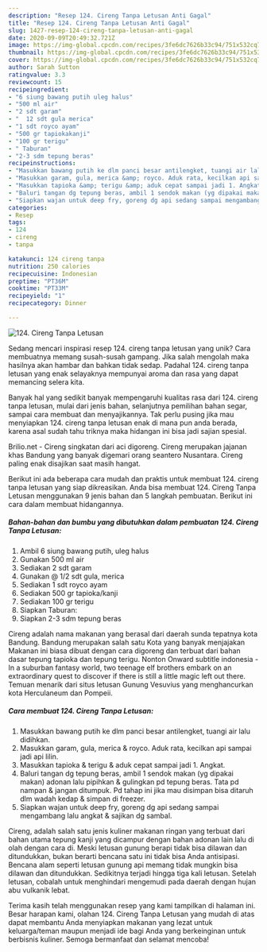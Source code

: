 ```yaml
---
description: "Resep 124. Cireng Tanpa Letusan Anti Gagal"
title: "Resep 124. Cireng Tanpa Letusan Anti Gagal"
slug: 1427-resep-124-cireng-tanpa-letusan-anti-gagal
date: 2020-09-09T20:49:32.721Z
image: https://img-global.cpcdn.com/recipes/3fe6dc7626b33c94/751x532cq70/124-cireng-tanpa-letusan-foto-resep-utama.jpg
thumbnail: https://img-global.cpcdn.com/recipes/3fe6dc7626b33c94/751x532cq70/124-cireng-tanpa-letusan-foto-resep-utama.jpg
cover: https://img-global.cpcdn.com/recipes/3fe6dc7626b33c94/751x532cq70/124-cireng-tanpa-letusan-foto-resep-utama.jpg
author: Sarah Sutton
ratingvalue: 3.3
reviewcount: 15
recipeingredient:
- "6 siung bawang putih uleg halus"
- "500 ml air"
- "2 sdt garam"
- "  12 sdt gula merica"
- "1 sdt royco ayam"
- "500 gr tapiokakanji"
- "100 gr terigu"
- " Taburan"
- "2-3 sdm tepung beras"
recipeinstructions:
- "Masukkan bawang putih ke dlm panci besar antilengket, tuangi air lalu didihkan."
- "Masukkan garam, gula, merica &amp; royco. Aduk rata, kecilkan api sampai jadi api lilin."
- "Masukkan tapioka &amp; terigu &amp; aduk cepat sampai jadi 1. Angkat."
- "Baluri tangan dg tepung beras, ambil 1 sendok makan (yg dipakai makan) adonan lalu pipihkan &amp; gulingkan pd tepung beras. Tata pd nampan &amp; jangan ditumpuk. Pd tahap ini jika mau disimpan bisa ditaruh dlm wadah kedap &amp; simpan di freezer."
- "Siapkan wajan untuk deep fry, goreng dg api sedang sampai mengambang lalu angkat &amp; sajikan dg sambal."
categories:
- Resep
tags:
- 124
- cireng
- tanpa

katakunci: 124 cireng tanpa 
nutrition: 250 calories
recipecuisine: Indonesian
preptime: "PT36M"
cooktime: "PT33M"
recipeyield: "1"
recipecategory: Dinner

---
```



![124. Cireng Tanpa Letusan](https://img-global.cpcdn.com/recipes/3fe6dc7626b33c94/751x532cq70/124-cireng-tanpa-letusan-foto-resep-utama.jpg)

Sedang mencari inspirasi resep 124. cireng tanpa letusan yang unik? Cara membuatnya memang susah-susah gampang. Jika salah mengolah maka hasilnya akan hambar dan bahkan tidak sedap. Padahal 124. cireng tanpa letusan yang enak selayaknya mempunyai aroma dan rasa yang dapat memancing selera kita.

Banyak hal yang sedikit banyak mempengaruhi kualitas rasa dari 124. cireng tanpa letusan, mulai dari jenis bahan, selanjutnya pemilihan bahan segar, sampai cara membuat dan menyajikannya. Tak perlu pusing jika mau menyiapkan 124. cireng tanpa letusan enak di mana pun anda berada, karena asal sudah tahu triknya maka hidangan ini bisa jadi sajian spesial.

Brilio.net - Cireng singkatan dari aci digoreng. Cireng merupakan jajanan khas Bandung yang banyak digemari orang seantero Nusantara. Cireng paling enak disajikan saat masih hangat.


Berikut ini ada beberapa cara mudah dan praktis untuk membuat 124. cireng tanpa letusan yang siap dikreasikan. Anda bisa membuat 124. Cireng Tanpa Letusan menggunakan 9 jenis bahan dan 5 langkah pembuatan. Berikut ini cara dalam membuat hidangannya.

<!--inarticleads1-->

##### Bahan-bahan dan bumbu yang dibutuhkan dalam pembuatan 124. Cireng Tanpa Letusan:

1. Ambil 6 siung bawang putih, uleg halus
1. Gunakan 500 ml air
1. Sediakan 2 sdt garam
1. Gunakan  @ 1/2 sdt gula, merica
1. Sediakan 1 sdt royco ayam
1. Sediakan 500 gr tapioka/kanji
1. Sediakan 100 gr terigu
1. Siapkan  Taburan:
1. Siapkan 2-3 sdm tepung beras


Cireng adalah nama makanan yang berasal dari daerah sunda tepatnya kota Bandung. Bandung merupakan salah satu Kota yang banyak menjajakan Makanan ini biasa dibuat dengan cara digoreng dan terbuat dari bahan dasar tepung tapioka dan tepung terigu. Nonton Onward subtitle indonesia - In a suburban fantasy world, two teenage elf brothers embark on an extraordinary quest to discover if there is still a little magic left out there. Temuan menarik dari situs letusan Gunung Vesuvius yang menghancurkan kota Herculaneum dan Pompeii. 

<!--inarticleads2-->

##### Cara membuat 124. Cireng Tanpa Letusan:

1. Masukkan bawang putih ke dlm panci besar antilengket, tuangi air lalu didihkan.
1. Masukkan garam, gula, merica &amp; royco. Aduk rata, kecilkan api sampai jadi api lilin.
1. Masukkan tapioka &amp; terigu &amp; aduk cepat sampai jadi 1. Angkat.
1. Baluri tangan dg tepung beras, ambil 1 sendok makan (yg dipakai makan) adonan lalu pipihkan &amp; gulingkan pd tepung beras. Tata pd nampan &amp; jangan ditumpuk. Pd tahap ini jika mau disimpan bisa ditaruh dlm wadah kedap &amp; simpan di freezer.
1. Siapkan wajan untuk deep fry, goreng dg api sedang sampai mengambang lalu angkat &amp; sajikan dg sambal.


Cireng, adalah salah satu jenis kuliner makanan ringan yang terbuat dari bahan utama tepung kanji yang dicampur dengan bahan adonan lain lalu di olah dengan cara di. Meski letusan gunung berapi tidak bisa dilawan dan ditundukkan, bukan berarti bencana satu ini tidak bisa Anda antisipasi. Bencana alam seperti letusan gunung api memang tidak mungkin bisa dilawan dan ditundukkan. Sedikitnya terjadi hingga tiga kali letusan. Setelah letusan, cobalah untuk menghindari mengemudi pada daerah dengan hujan abu vulkanik lebat. 

Terima kasih telah menggunakan resep yang kami tampilkan di halaman ini. Besar harapan kami, olahan 124. Cireng Tanpa Letusan yang mudah di atas dapat membantu Anda menyiapkan makanan yang lezat untuk keluarga/teman maupun menjadi ide bagi Anda yang berkeinginan untuk berbisnis kuliner. Semoga bermanfaat dan selamat mencoba!
